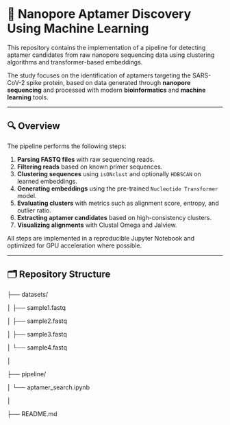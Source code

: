 # 🧬 Nanopore Aptamer Discovery Using Machine Learning

This repository contains the implementation of a pipeline for detecting aptamer candidates from raw nanopore sequencing data using clustering algorithms and transformer-based embeddings.

The study focuses on the identification of aptamers targeting the SARS-CoV-2 spike protein, based on data generated through **nanopore sequencing** and processed with modern **bioinformatics** and **machine learning** tools.

---

## 🔍 Overview

The pipeline performs the following steps:

1. **Parsing FASTQ files** with raw sequencing reads.
2. **Filtering reads** based on known primer sequences.
3. **Clustering sequences** using `isONclust` and optionally `HDBSCAN` on learned embeddings.
4. **Generating embeddings** using the pre-trained `Nucleotide Transformer` model.
5. **Evaluating clusters** with metrics such as alignment score, entropy, and outlier ratio.
6. **Extracting aptamer candidates** based on high-consistency clusters.
7. **Visualizing alignments** with Clustal Omega and Jalview.

All steps are implemented in a reproducible Jupyter Notebook and optimized for GPU acceleration where possible.

---

## 🗂️ Repository Structure

├── datasets/

│ ├── sample1.fastq

│ ├── sample2.fastq

│ ├── sample3.fastq

│ └── sample4.fastq

│

├── pipeline/

│ └── aptamer_search.ipynb

│

├── README.md
